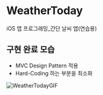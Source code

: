 # WeatherToday
iOS 앱 프로그래밍_간단 날씨 앱(연습용)

## 구현 완료 모습

- MVC Design Pattern 적용
- Hard-Coding 하는 부분을 최소화


![WeatherTodayGIF](https://user-images.githubusercontent.com/44637101/107329864-1d3c7d00-6af4-11eb-98e2-3c93ef2900e5.gif)

